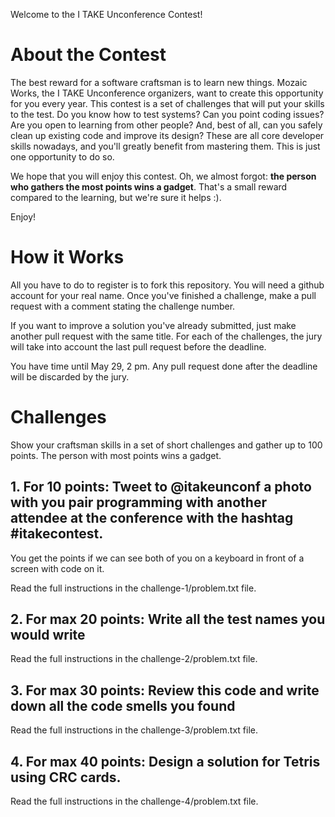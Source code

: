 Welcome to the I TAKE Unconference Contest!

# About the Contest

The best reward for a software craftsman is to learn new things. Mozaic Works, the I TAKE Unconference organizers, want to create this opportunity for you every year. This contest is a set of challenges that will put your skills to the test. Do you know how to test systems? Can you point coding issues? Are you open to learning from other people? And, best of all, can you safely clean up existing code and improve its design? These are all core developer skills nowadays, and you'll greatly benefit from mastering them. This is just one opportunity to do so.

We hope that you will enjoy this contest. Oh, we almost forgot: **the person who gathers the most points wins a gadget**. That's a small reward compared to the learning, but we're sure it helps :).

Enjoy!

# How it Works

All you have to do to register is to fork this repository. You will need a github account for your real name. Once you've finished a challenge, make a pull request with a comment stating the challenge number.

If you want to improve a solution you've already submitted, just make another pull request with the same title. For each of the challenges, the jury will take into account the last pull request before the deadline.

You have time until May 29, 2 pm. Any pull request done after the deadline will be discarded by the jury.

# Challenges

Show your craftsman skills in a set of short challenges and gather up to 100 points. The person with most points wins a gadget.

## 1. For 10 points: Tweet to @itakeunconf a photo with you pair programming with another attendee at the conference with the hashtag #itakecontest.

You get the points if we can see both of you on a keyboard in front of a screen with code on it.

Read the full instructions in the challenge-1/problem.txt file.

## 2. For max 20 points: Write all the test names you would write 

Read the full instructions in the challenge-2/problem.txt file.

## 3. For max 30 points: Review this code and write down all the code smells you found

Read the full instructions in the challenge-3/problem.txt file.

## 4. For max 40 points: Design a solution for Tetris using CRC cards.

Read the full instructions in the challenge-4/problem.txt file.
